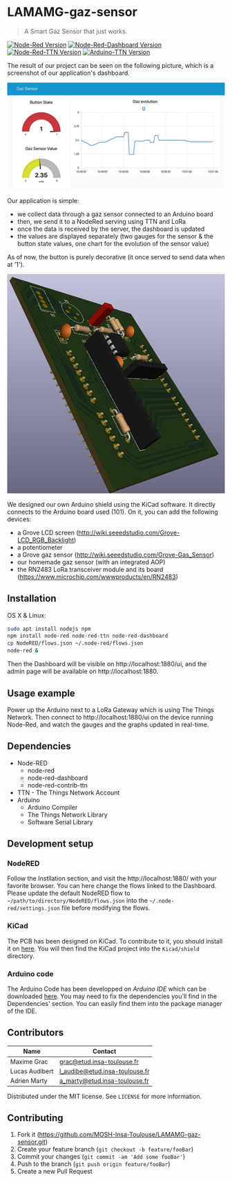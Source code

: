 # LAMAMG-gaz-sensor

> A Smart Gaz Sensor that just works.

[![Node-Red Version][node-red-image]][node-red-url]
[![Node-Red-Dashboard Version][node-red-dashboard-image]][node-red-dashboard-url]
[![Node-Red-TTN Version][node-red-ttn-image]][node-red-ttn-url]
[![Arduino-TTN Version][arduino-ttn-image]][arduino-ttn-url]


The result of our project can be seen on the following picture, which is a screenshot of our application's dashboard.

![](screenshot.png)

Our application is simple:
- we collect data through a gaz sensor connected to an Arduino board
- then, we send it to a NodeRed serving using TTN and LoRa
- once the data is received by the server, the dashboard is updated
- the values are displayed separately (two gauges for the sensor & the button state values, one chart for the evolution of the sensor value)

As of now, the button is purely decorative (it once served to send data when at '1').   

![](screenshot_kicad.png)

We designed our own Arduino shield using the KiCad software. It directly connects to the Arduino board used (101). 
On it, you can add the following devices:
- a Grove LCD screen (http://wiki.seeedstudio.com/Grove-LCD_RGB_Backlight)
- a potentiometer
- a Grove gaz sensor (http://wiki.seeedstudio.com/Grove-Gas_Sensor)
- our homemade gaz sensor (with an integrated AOP)
- the RN2483 LoRa transceiver module and its board (https://www.microchip.com/wwwproducts/en/RN2483) 

## Installation

OS X & Linux:

```bash
sudo apt install nodejs npm
npm install node-red node-red-ttn node-red-dashboard
cp NodeRED/flows.json ~/.node-red/flows.json
node-red &
```

Then the Dashboard will be visible on http://localhost:1880/ui, and the admin page
will be available on http://localhost:1880.

## Usage example

Power up the Arduino next to a LoRa Gateway which is using The Things Network.
Then connect to http://localhost:1880/ui on the device running Node-Red, and watch
the gauges and the graphs updated in real-time.

## Dependencies

* Node-RED
    * node-red
    * node-red-dashboard
    * node-red-contrib-ttn
* TTN - The Things Network Account
* Arduino
    * Arduino Compiler
    * The Things Network Library
    * Software Serial Library

## Development setup

### NodeRED
Follow the Instllation section, and visit the http://localhost:1880/ with your
favorite browser. You can here change the flows linked to the Dashboard.
Please update the default NodeRED flow to `~/path/to/directory/NodeRED/flows.json`
into the `~/.node-red/settings.json` file before modifying the flows.

### KiCad
The PCB has been designed on KiCad. To contribute to it, you should install it on
[here](http://kicad-pcb.org/download/).
You will then find the KiCad project into the `Kicad/shield` directory.

### Arduino code
The Arduino Code has been developped on _Arduino IDE_ which can be
downloaded [here](https://www.arduino.cc/en/Main/Software). You may need
to fix the dependencies you'll find in the Dependencies' section.
You can easily find them into the package manager of the IDE.

## Contributors
 
 | Name           | Contact                        |
 |----------------|--------------------------------|
 | Maxime Grac    | grac@etud.insa-toulouse.fr     |
 | Lucas Audibert | l_audibe@etud.insa-toulouse.fr |
 | Adrien Marty   | a_marty@etud.insa-toulouse.fr  |

Distributed under the MIT license. See ``LICENSE`` for more information.

## Contributing

1. Fork it (https://github.com/MOSH-Insa-Toulouse/LAMAMG-gaz-sensor.git)
2. Create your feature branch (`git checkout -b feature/fooBar`)
3. Commit your changes (`git commit -am 'Add some fooBar'`)
4. Push to the branch (`git push origin feature/fooBar`)
5. Create a new Pull Request

<!-- Markdown link & img dfn's -->
[node-red-image]: https://img.shields.io/badge/node--red-v0.19.5-orange.svg
[node-red-url]: https://nodered.org
[node-red-dashboard-image]: https://img.shields.io/badge/node--red--dashboard-v2.9.8-orange.svg
[node-red-dashboard-url]: https://github.com/node-red/node-red-dashboard
[node-red-ttn-image]: https://img.shields.io/badge/node--red--ttn-v2.0.4-orange.svg
[node-red-ttn-url]: https://www.npmjs.com/package/node-red-contrib-ttn
[arduino-ttn-image]: https://img.shields.io/badge/TTN_Arduino-v2.5.13-orange.svg
[arduino-ttn-url]: https://github.com/TheThingsNetwork/arduino-device-lib
